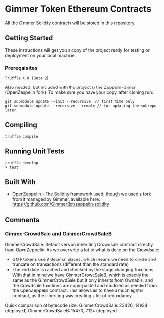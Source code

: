 # Gimmer Token Ethereum Contracts

All the Gimmer Solidity contracts will be stored in this repository.


## Getting Started

These instructions will get you a copy of the project ready for testing or deployment on your local machine.

### Prerequisites

```
Truffle 4.0 (Beta 2)
```

Also needed, but included with the project is the Zeppelin-Gimer (OpenZeppelin fork).
To make sure you have your copy, after cloning run:

```
git submodule update --init --recursive  // first time only
git submodule update --recursive --remote // for updating the subrepo later
```

## Compiling

```
truffle compile
```

## Running Unit Tests

```
truffle develop
> test
```

## Built With

* [OpenZeppelin](https://github.com/OpenZeppelin/zeppelin-solidity) - The Solidity framework used, though we used a fork from it managed by Gimmer, available here: https://github.com/GimmerBot/zeppelin-solidity

## Comments
### GimmerCrowdSale and GimmerCrowdSaleB

GimmerCrowdSale: Default version inheriting Crowdsale contract directly from OpenZeppelin.
As we overwrite a lot of what is done on the Crowdsale:
- GMR tokens use 8 decimal places, which means we need to divide and truncate on transactions (different than the standard rate)
- The end date is cached and checked by the stage changing functions.
With that in mind we have GimmerCrowdSaleB, which is exactly the same as the GimmerCrowdSale but it only inherits from Ownable, and the Crowdsale functions are copy-pasted and modified as needed from the OpenZeppelin contract. This allows us to have a much lighter contract, as the inheriting was creating a lot of redundancy.

Quick comparison of bytecode size:
GimmerCrowdSale: 23426, 14934 (deployed)
GimmerCrowdSaleB: 15470, 7124 (deployed)